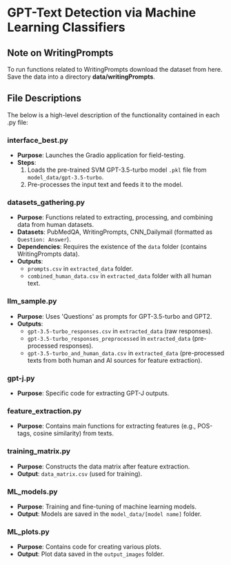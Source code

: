 # GPT-Text Detection via Machine Learning Classifiers

## Note on WritingPrompts
To run functions related to WritingPrompts download the dataset from here. Save the data into a directory **data/writingPrompts**.

## File Descriptions
The below is a high-level description of the functionality contained in each .py file:

### interface_best.py
- **Purpose**: Launches the Gradio application for field-testing.
- **Steps**:
  1. Loads the pre-trained SVM GPT-3.5-turbo model `.pkl` file from `model_data/gpt-3.5-turbo`.
  2. Pre-processes the input text and feeds it to the model.

### datasets_gathering.py
- **Purpose**: Functions related to extracting, processing, and combining data from human datasets.
- **Datasets**: PubMedQA, WritingPrompts, CNN_Dailymail (formatted as `Question: Answer`).
- **Dependencies**: Requires the existence of the `data` folder (contains WritingPrompts data).
- **Outputs**:
  - `prompts.csv` in `extracted_data` folder.
  - `combined_human_data.csv` in `extracted_data` folder with all human text.

### llm_sample.py
- **Purpose**: Uses 'Questions' as prompts for GPT-3.5-turbo and GPT2.
- **Outputs**:
  - `gpt-3.5-turbo_responses.csv` in `extracted_data` (raw responses).
  - `gpt-3.5-turbo_responses_preprocessed` in `extracted_data` (pre-processed responses).
  - `gpt-3.5-turbo_and_human_data.csv` in `extracted_data` (pre-processed texts from both human and AI sources for feature extraction).

### gpt-j.py
- **Purpose**: Specific code for extracting GPT-J outputs.

### feature_extraction.py
- **Purpose**: Contains main functions for extracting features (e.g., POS-tags, cosine similarity) from texts.

### training_matrix.py
- **Purpose**: Constructs the data matrix after feature extraction.
- **Output**: `data_matrix.csv` (used for training).

### ML_models.py
- **Purpose**: Training and fine-tuning of machine learning models.
- **Output**: Models are saved in the `model_data/[model name]` folder.

### ML_plots.py
- **Purpose**: Contains code for creating various plots.
- **Output**: Plot data saved in the `output_images` folder.


                                          
